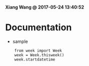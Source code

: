 #### Xiang Wang @ 2017-05-24 13:40:52

# Documentation
* sample
```
    from week import Week
    week = Week.thisweek()
    week.startdatetime
```

